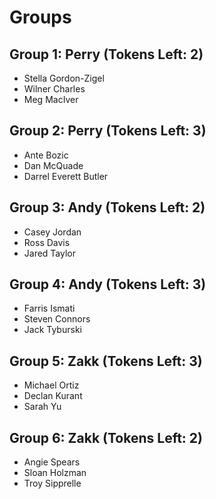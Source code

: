 # Groups

## Group 1: Perry (Tokens Left: 2)
* Stella Gordon-Zigel
* Wilner Charles
* Meg MacIver

## Group 2: Perry (Tokens Left: 3)
* Ante Bozic
* Dan McQuade
* Darrel Everett Butler

## Group 3: Andy (Tokens Left: 2)
* Casey Jordan
* Ross Davis
* Jared Taylor

## Group 4: Andy (Tokens Left: 3)
* Farris Ismati
* Steven Connors
* Jack Tyburski

## Group 5: Zakk (Tokens Left: 3)
* Michael Ortiz
* Declan Kurant
* Sarah Yu

## Group 6: Zakk (Tokens Left: 2)
* Angie Spears
* Sloan Holzman
* Troy Sipprelle
